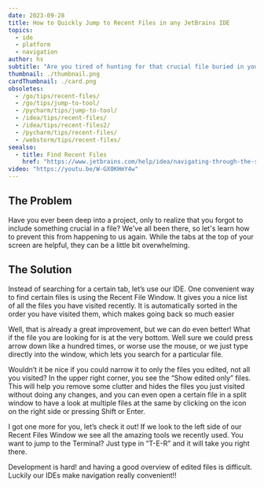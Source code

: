 ```yaml
---
date: 2023-09-28
title: How to Quickly Jump to Recent Files in any JetBrains IDE
topics:
  - ide
  - platform
  - navigation
author: hs
subtitle: "Are you tired of hunting for that crucial file buried in your project? Say goodbye to the hassle with these IDE shortcuts and tips. Jump to recent files effortlessly in JetBrains IDEs like IntelliJ IDEA, PyCharm, PhpStorm, WebStorm, GoLand, CLion, RubyMine, and more! "
thumbnail: ./thumbnail.png
cardThumbnail: ./card.png
obsoletes:
  - /go/tips/recent-files/
  - /go/tips/jump-to-tool/
  - /pycharm/tips/jump-to-tool/
  - /idea/tips/recent-files/
  - /idea/tips/recent-files2/
  - /pycharm/tips/recent-files/
  - /webstorm/tips/recent-files/
seealso:
  - title: Find Recent Files
    href: "https://www.jetbrains.com/help/idea/navigating-through-the-source-code.html#recent_files"
video: "https://youtu.be/W-GX0KHmY4w"
---
```


## The Problem

Have you ever been deep into a project, only to realize that you forgot to include something crucial in a file? We've all been there, so let's learn how to prevent this from happening to us again. While the tabs at the top of your screen are helpful, they can be a little bit overwhelming.

## The Solution

Instead of searching for a certain tab, let’s use our IDE. One convenient way to find certain files is using the Recent File Window. It gives you a nice list of all the files you have visited recently. It is automatically sorted in the order you have visited them, which makes going back so much easier

Well, that is already a great improvement, but we can do even better! What if the file you are looking for is at the very bottom. Well sure we could press arrow down like a hundred times, or worse use the mouse, or we just type directly into the window, which lets you search for a particular file.

Wouldn’t it be nice if you could narrow it to only the files you edited, not all you visited? In the upper right corner, you see the “Show edited only” files. This will help you remove some clutter and hides the files you just visited without doing any changes, and you can even open a certain file in a split window to have a look at multiple files at the same by clicking on the icon on the right side or pressing Shift or Enter.

I got one more for you, let’s check it out! If we look to the left side of our Recent Files Window we see all the amazing tools we recently used. You want to jump to the Terminal? Just type in “T-E-R” and it will take you right there.

Development is hard! and having a good overview of edited files is difficult. Luckily our IDEs make navigation really convenient!!
